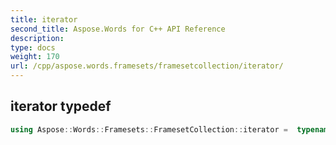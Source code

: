 ```yaml
---
title: iterator
second_title: Aspose.Words for C++ API Reference
description: 
type: docs
weight: 170
url: /cpp/aspose.words.framesets/framesetcollection/iterator/
---
```

## iterator typedef




```cpp
using Aspose::Words::Framesets::FramesetCollection::iterator =  typename iterator_holder_type::iterator
```

